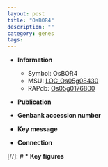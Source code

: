 ```yaml
---
layout: post
title: "OsBOR4"
description: ""
category: genes
tags: 
---
```


* **Information**  
    + Symbol: OsBOR4  
    + MSU: [LOC_Os05g08430](http://rice.uga.edu/cgi-bin/ORF_infopage.cgi?orf=LOC_Os05g08430)  
    + RAPdb: [Os05g0176800](http://rapdb.dna.affrc.go.jp/viewer/gbrowse_details/irgsp1?name=Os05g0176800)  

* **Publication**  

* **Genbank accession number**  

* **Key message**  

* **Connection**  

[//]: # * **Key figures**  


